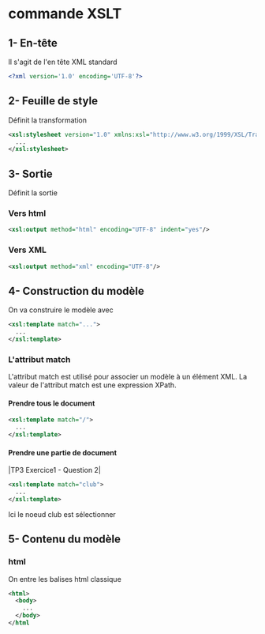 # commande XSLT  

## 1- En-tête
Il s'agit de l'en tête XML standard
```XML
<?xml version='1.0' encoding='UTF-8'?>
``` 

## 2- Feuille de style 
Définit la transformation 
```XML
<xsl:stylesheet version="1.0" xmlns:xsl="http://www.w3.org/1999/XSL/Transform">
  ...
</xsl:stylesheet>
```

## 3- Sortie 
Définit la sortie 
### Vers html
```XML
<xsl:output method="html" encoding="UTF-8" indent="yes"/>
```
### Vers XML
```XML 
<xsl:output method="xml" encoding="UTF-8"/>
```

## 4- Construction du modèle 
On va construire le modèle avec 
```XML
<xsl:template match="...">
  ...
</xsl:template>
```
### L'attribut match 
L'attribut match est utilisé pour associer un modèle à un élément XML. La valeur de l'attribut match est une expression XPath.
#### Prendre tous le document
```XML
<xsl:template match="/">
  ...
</xsl:template>
```
#### Prendre une partie de document
|TP3 Exercice1 - Question 2|
```XML
<xsl:template match="club">
  ...
</xsl:template>
```
Ici le noeud club est sélectionner

## 5- Contenu du modèle 
### html 
On entre les balises html classique
```XML
<html>
  <body>
    ...
  </body>
</html
```





